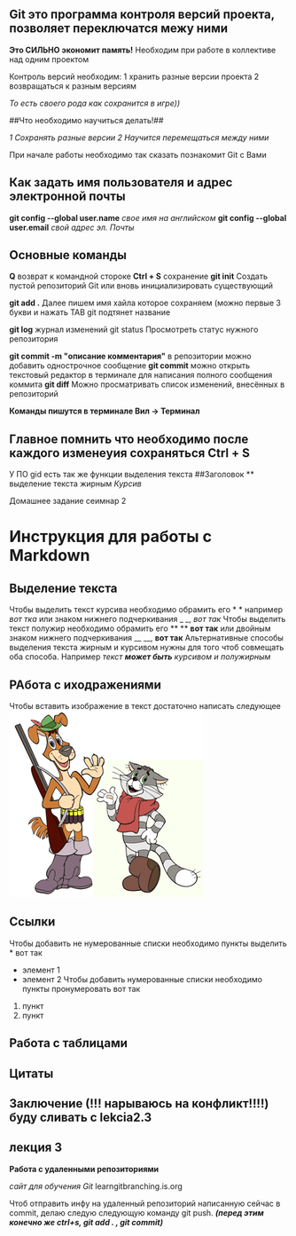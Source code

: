 ## Git это программа контроля версий проекта, позволяет переключатся межу ними

**Это СИЛЬНО экономит память!**
Необходим при работе в коллективе над одним проектом

Контроль версий необходим:
    1 хранить разные версии проекта
    2 возвращаться к разным версиям

*То есть своего рода как сохранится в игре))*


##Что необходимо научиться делать!##

*1 Сохранять разные версии*
*2 Научится перемещаться между ними*


При начале работы необходимо так сказать познакомит Git с Вами

## Как задать имя пользователя и адрес электронной почты

**git config --global user.name** *свое имя на английском*
**git config --global user.email** *свой адрес эл. Почты*

## Основные команды 

**Q** возврат к командной стороке
**Ctrl + S** сохранение
**git init** Создать пустой репозиторий Git или вновь инициализировать существующий

**git add .** Далее пишем имя хайла которое сохраняем (можно первые 3 букви и нажать TAB git подтянет название

**git log** журнал изменений
git status Просмотреть статус нужного репозитория

**git commit -m "описание комментария"** в репозитории можно добавить однострочное сообщение
**git commit** можно открыть текстовый редактор в терминале для написания полного сообщения коммита
**git diff** Можно просматривать список изменений, внесённых в репозиторий

**Команды пишутся в терминале Вил -> Терминал**

## Главное помнить что необходимо после каждого изменеyия сохраняться Ctrl + S

У ПО gid есть так же функции выделения текста
##Заголовок
** выделение текста жирным
*Курсив*

Домашнее задание сеимнар 2
# Инструкция для работы с Markdown
## Выделение текста
Чтобы выделить текст курсива необходимо обрамить его * * например *вот тка* или знаком нижнего подчеркивания _ _, _вот так_
Чтобы выделить текст полужир необходимо обрамить его ** ** **вот так** или двойным знаком нижнего подчеркивания __ __, __вот так__
Альтернативные способы выделения текста жирным и курсивом нужны для того чтоб совмещать оба способа. Например _текст **может быть** курсивом и полужирным_


## РАбота с иходражениями
Чтобы вставить изображение в текст достаточно написать следующее ![HELLO HELLO MF](img_54477363_95512.png)
## Ссылки
Чтобы добавить не нумерованные списки необходимо пункты выделить * вот так
* элемент 1
* элемент 2
Чтобы добавить нумерованные списки необходимо пункты пронумеровать вот так
1. пункт
2. пункт
## Работа с таблицами
## Цитаты
## Заключение (!!! нарываюсь на конфликт!!!!) буду сливать с lekcia2.3

## лекция 3 
**Работа с удаленными репозиториями**

*сайт для обучения Git* 
learngitbranching.is.org

Чтоб отправить инфу на удаленный репозиторий написанную сейчас в commit, делаю следую следующую команду git push. __*(перед этим конечно же ctrl+s, git add . , git commit)*__


